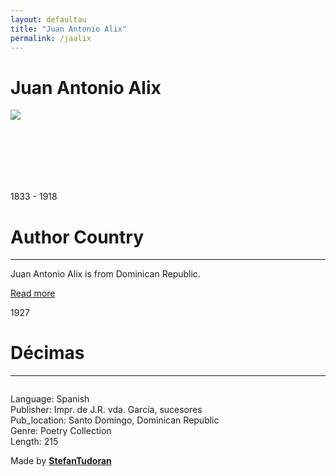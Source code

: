 ```yaml
---
layout: defaultau
title: "Juan Antonio Alix"
permalink: /jaalix
---
```

<!-- partial:index.partial.html -->
<div class="content">
    <h1>Juan Antonio Alix</h1>
    <div class="quote">
        <div><img src="https://scontent.fdcf1-1.fna.fbcdn.net/v/t31.18172-8/1529973_316126451919178_6789041727178229723_o.jpg?stp=cp0_dst-jpg_e15_p320x320_q65&_nc_cat=109&ccb=1-7&_nc_sid=2d5d41&_nc_ohc=YSDAnDYKb4kAX-azaMs&_nc_ht=scontent.fdcf1-1.fna&oh=00_AfAk1sBZNSvtRgDEAdgRrTpBiTdQ03sxdXjkB4lVkHU1ig&oe=6394856B.jpg" class="logo"></div>
    </div>
    <div class="timeline">
        <div style="padding-bottom:100px;"></div>
        <div class="block">
            <div class="date right"><p class="right"> 1833 - 1918 </p></div>
            <div class="dot"></div>
            <div class="left first">
                <h1>Author Country</h1><hr>
            <p>Juan Antonio Alix is from Dominican Republic.</p>
                <a href="NA" target="_blank">Read more</a>
            </div>
        </div>
        <div class="block">
            <div class="date left"><p class="left">1927</p></div>
            <div class="dot"></div>
            <div class="right">
                <h1>Décimas</h1><hr>
                <p><img src=""></p>
                <p>
                Language: Spanish<br/>
                Publisher: Impr. de J.R. vda. García, sucesores<br/>
                Pub_location: Santo Domingo, Dominican Republic<br/>
                Genre: Poetry Collection<br/>
                Length: 215</p>
            </div>
        </div>
        <div id="footer">
        <p id="copyright">Made by&nbsp;<strong><a href="https://www.linkedin.com/in/nicolae-stefan-tudoran-b02291127/" target="_blank">StefanTudoran</a></strong></p>
    </div>
</div>
<!-- partial -->
  <script src='https://cdnjs.cloudflare.com/ajax/libs/jquery/3.1.1/jquery.min.js'></script><script  src="assets/js/authorscript.js"></script>
